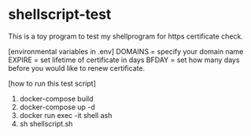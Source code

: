 # shellscript-test
This is a toy program to test my shellprogram for https certificate check.

[environmental variables in .env]
DOMAINS = specify your domain name
EXPIRE = set lifetime of certificate in days
BFDAY = set how many days before you would like to renew certificate.

[how to run this test script]
1. docker-compose build
2. docker-compose up -d
3. docker run exec -it shell ash
4. sh shellscript.sh
